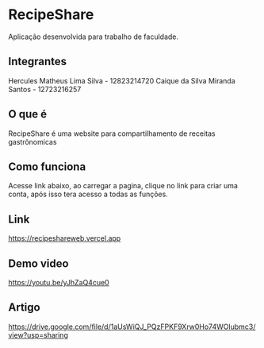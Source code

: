 # RecipeShare

Aplicação desenvolvida para trabalho de faculdade.

## Integrantes

Hercules Matheus Lima Silva - 12823214720
Caique da Silva Miranda Santos - 12723216257

## O que é

RecipeShare é uma website para compartilhamento de receitas gastrônomicas

## Como funciona

Acesse link abaixo, ao carregar a pagina, clique no link para criar uma conta, após isso tera acesso a todas as funções.

## Link

https://recipeshareweb.vercel.app

## Demo video

https://youtu.be/yJhZaQ4cue0

## Artigo

https://drive.google.com/file/d/1aUsWiQJ_PQzFPKF9Xrw0Ho74WOlubmc3/view?usp=sharing
